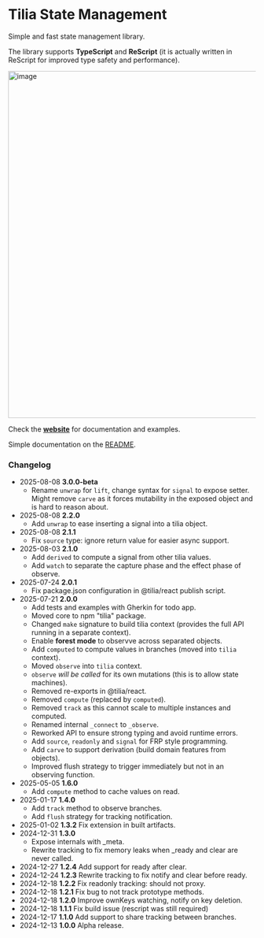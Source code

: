 # Tilia State Management

Simple and fast state management library.

The library supports **TypeScript** and **ReScript** (it is actually written in ReScript for improved type safety and performance).

<a href="https://tiliajs.com">
  <img width="834" height="705" alt="image" src="https://github.com/user-attachments/assets/56dd163a-65a0-4900-9280-aab2a0d7d92a" />
</a>

Check the [**website**](https://tiliajs.com) for documentation and examples.

Simple documentation on the [README](./tilia/README.md).

### Changelog

- 2025-08-08 **3.0.0-beta**
  - Rename `unwrap` for `lift`, change syntax for `signal` to expose setter. Might remove `carve` as it
    forces mutability in the exposed object and is hard to reason about.
- 2025-08-08 **2.2.0**
  - Add `unwrap` to ease inserting a signal into a tilia object.
- 2025-08-08 **2.1.1**
  - Fix `source` type: ignore return value for easier async support.
- 2025-08-03 **2.1.0**
  - Add `derived` to compute a signal from other tilia values.
  - Add `watch` to separate the capture phase and the effect phase of observe.
- 2025-07-24 **2.0.1**
  - Fix package.json configuration in @tilia/react publish script.
- 2025-07-21 **2.0.0**
  - Add tests and examples with Gherkin for todo app.
  - Moved core to npm "tilia" package.
  - Changed `make` signature to build tilia context (provides the full API running in a separate context).
  - Enable **forest mode** to observve across separated objects.
  - Add `computed` to compute values in branches (moved into `tilia` context).
  - Moved `observe` into `tilia` context.
  - `observe` _will be called_ for its own mutations (this is to allow state machines).
  - Removed re-exports in @tilia/react.
  - Removed `compute` (replaced by `computed`).
  - Removed `track` as this cannot scale to multiple instances and computed.
  - Renamed internal `_connect` to `_observe`.
  - Reworked API to ensure strong typing and avoid runtime errors.
  - Add `source`, `readonly` and `signal` for FRP style programming.
  - Add `carve` to support derivation (build domain features from objects).
  - Improved flush strategy to trigger immediately but not in an observing function.
- 2025-05-05 **1.6.0**
  - Add `compute` method to cache values on read.
- 2025-01-17 **1.4.0**
  - Add `track` method to observe branches.
  - Add `flush` strategy for tracking notification.
- 2025-01-02 **1.3.2** Fix extension in built artifacts.
- 2024-12-31 **1.3.0**
  - Expose internals with \_meta.
  - Rewrite tracking to fix memory leaks when \_ready and clear are never called.
- 2024-12-27 **1.2.4** Add support for ready after clear.
- 2024-12-24 **1.2.3** Rewrite tracking to fix notify and clear before ready.
- 2024-12-18 **1.2.2** Fix readonly tracking: should not proxy.
- 2024-12-18 **1.2.1** Fix bug to not track prototype methods.
- 2024-12-18 **1.2.0** Improve ownKeys watching, notify on key deletion.
- 2024-12-18 **1.1.1** Fix build issue (rescript was still required)
- 2024-12-17 **1.1.0** Add support to share tracking between branches.
- 2024-12-13 **1.0.0** Alpha release.
